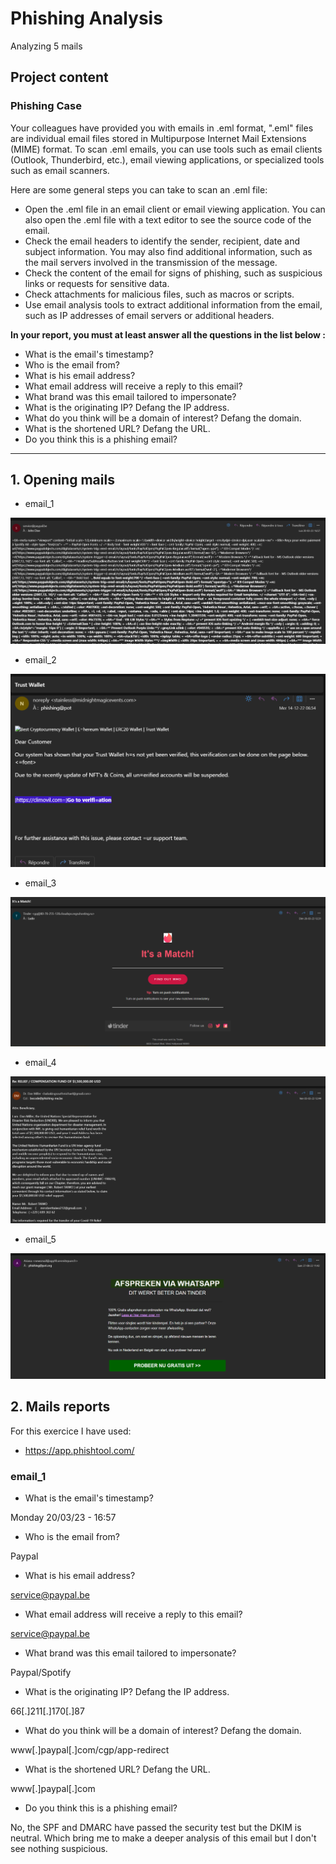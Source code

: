 # Phishing Analysis

Analyzing 5 mails

## Project content 

### Phishing Case
Your colleagues have provided you with emails in .eml format, ".eml" files are individual email files stored in Multipurpose Internet Mail Extensions (MIME) format. To scan .eml emails, you can use tools such as email clients (Outlook, Thunderbird, etc.), email viewing applications, or specialized tools such as email scanners.

Here are some general steps you can take to scan an .eml file:

- Open the .eml file in an email client or email viewing application. You can also open the .eml file with a text editor to see the source code of the email.
- Check the email headers to identify the sender, recipient, date and subject information. You may also find additional information, such as the mail servers involved in the transmission of the message.
- Check the content of the email for signs of phishing, such as suspicious links or requests for sensitive data.
- Check attachments for malicious files, such as macros or scripts.
- Use email analysis tools to extract additional information from the email, such as IP addresses of email servers or additional headers.

**In your report, you must at least answer all the questions in the list below :**

- What is the email's timestamp? 
- Who is the email from?
- What is his email address?
- What email address will receive a reply to this email? 
- What brand was this email tailored to impersonate?
- What is the originating IP? Defang the IP address. 
- What do you think will be a domain of interest? Defang the domain.
- What is the shortened URL? Defang the URL.
- Do you think this is a phishing email?

---------------------------------------------------------------------

## **1.** Opening mails 

- email_1 

![alt text](/img/mail1.png)

- email_2

![alt text](/img/mail2.png)

- email_3

![alt text](/img/mail3.png)

- email_4

![alt text](/img/mail4.png)

- email_5

![alt text](/img/mail5.png)


## **2.** Mails reports

For this exercice I have used:

- https://app.phishtool.com/

 ### email_1

- What is the email's timestamp?

Monday 20/03/23 - 16:57

- Who is the email from?

Paypal

- What is his email address?

service@paypal.be

- What email address will receive a reply to this email?

service@paypal.be

- What brand was this email tailored to impersonate?

Paypal/Spotify
  
- What is the originating IP? Defang the IP address.

66[.]211[.]170[.]87

- What do you think will be a domain of interest? Defang the domain.

www[.]paypal[.]com/cgp/app-redirect

- What is the shortened URL? Defang the URL.

www[.]paypal[.]com

- Do you think this is a phishing email?

No, the SPF and DMARC have passed the security test but the DKIM is neutral.  Which bring me to make a deeper analysis of this email but I don't see nothing suspicious.

